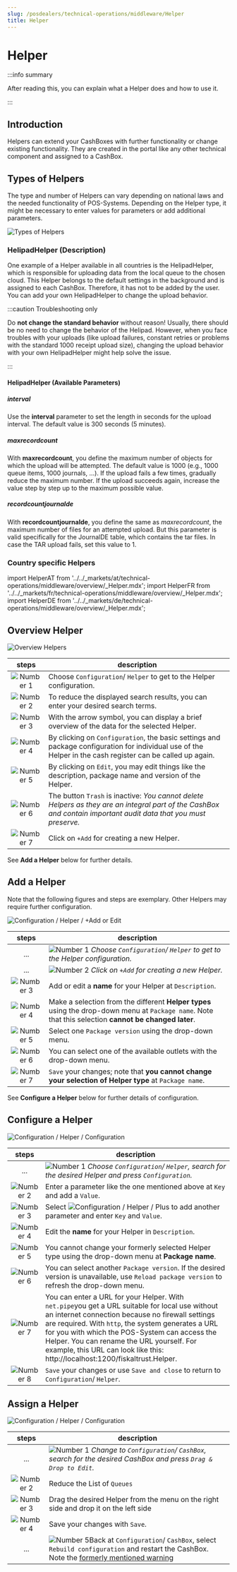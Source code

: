 ```yaml
---
slug: /posdealers/technical-operations/middleware/Helper
title: Helper
---
```

# Helper

:::info summary

After reading this, you can explain what a Helper does and how to use it.

:::

## Introduction

Helpers can extend your CashBoxes with further functionality or change existing functionality. They are created in the portal like any other technical component and assigned to a CashBox.

## Types of Helpers

The type and number of Helpers can vary depending on national laws and the needed functionality of POS-Systems.
Depending on the Helper type, it might be necessary to enter values for parameters or add additional parameters.

![Types of Helpers](images/54446-1-Types-of-Helpers.png "Types of Helpers")

### HelipadHelper (Description)

One example of a Helper available in all countries is the HelipadHelper, which is responsible for uploading data from the local queue to the chosen cloud. This Helper belongs to the default settings in the background and is assigned to each CashBox. Therefore, it has not to be added by the user. 
You can add your own HelipadHelper to change the upload behavior. 

:::caution Troubleshooting only

Do **not change the standard behavior** without reason! Usually, there should be no need to change the behavior of the Helipad. However, when you face troubles with your uploads (like upload failures, constant retries or problems with the standard 1000 receipt upload size), changing the upload behavior with your own HelipadHelper might help solve the issue.

:::

#### HelipadHelper (Available Parameters)

##### interval

Use the **interval** parameter to set the length in seconds for the upload interval. The default value is 300 seconds (5 minutes).

##### maxrecordcount

With **maxrecordcount**, you define the maximum number of objects for which the upload will be attempted. The default value is 1000 (e.g., 1000 queue items, 1000 journals, ...). 
If the upload fails a few times, gradually reduce the maximum number. If the upload succeeds again, increase the value step by step up to the maximum possible value.

##### recordcountjournalde

With **recordcountjournalde**, you define the same as _maxrecordcount_, the maximum number of files for an attempted upload. But this parameter is valid specifically for the JournalDE table, which contains the tar files.
In case the TAR upload fails, set this value to 1.

### Country specific Helpers

import HelperAT from '../../_markets/at/technical-operations/middleware/overview/_Helper.mdx';
import HelperFR from '../../_markets/fr/technical-operations/middleware/overview/_Helper.mdx';
import HelperDE from '../../_markets/de/technical-operations/middleware/overview/_Helper.mdx';

<Tabs groupId="market">

  <TabItem value="AT" label="Austria">
    <HelperAT />
  </TabItem>

  <TabItem value="FR" label="France">
    <HelperFR />
  </TabItem>

  <TabItem value="DE" label="Germany">
    <HelperDE />
  </TabItem>

</Tabs>

## Overview Helper


![Overview Helpers](images/54446-2-Overview-Helpers.png "Overview")

| steps | description                                                                                                                |
|:----------------------:|-------------------------------------------------------------------------------------------------------------------------------------|
|![Number 1](../../images/numbers/circle-1o.png) |Choose `Configuration`/ `Helper` to get to the Helper configuration.  |
|![Number 2](../../images/numbers/circle-2o.png) |To reduce the displayed search results, you can enter your desired search terms. |
|![Number 3](../../images/numbers/circle-3o.png) |With the arrow symbol, you can display a brief overview of the data for the selected Helper. |
|![Number 4](../../images/numbers/circle-4o.png) |By clicking on `Configuration`, the basic settings and package configuration for individual use of the Helper in the cash register can be called up again. |
|![Number 5](../../images/numbers/circle-5o.png) |By clicking on `Edit`, you may edit things like the description, package name and version of the Helper. |
|![Number 6](../../images/numbers/circle-6o.png) | The button `Trash` is inactive: _You cannot delete Helpers as they are an integral part of the CashBox and contain important audit data that you must preserve._ |
|![Number 7](../../images/numbers/circle-7o.png) |Click on `+Add` for creating a new Helper. |
See **Add a Helper** below for further details.

## Add a Helper

Note that the following figures and steps are exemplary. Other Helpers may require further configuration. 

![Configuration / Helper / +Add or Edit](images/54446-3-create-Helper.png "Add a Helper")

| steps | description                                                                                                                |
|:----------------------:|-------------------------------------------------------------------------------------------------------------------------------------|
|...|![Number 1](../../images/numbers/circle-1o.png) _Choose `Configuration`/ `Helper` to get to the Helper configuration._  |
|...|![Number 2](../../images/numbers/circle-2o.png) _Click on `+Add` for creating a new Helper._ |
|![Number 3](../../images/numbers/circle-3o.png) |Add or edit a **name** for your Helper at  `Description`. |
|![Number 4](../../images/numbers/circle-4o.png) |Make a selection from the different **Helper types** using the drop-down menu at `Package name`. Note that this selection **cannot be changed later**. |
|![Number 5](../../images/numbers/circle-5o.png) |Select one `Package version` using the drop-down menu.|
|![Number 6](../../images/numbers/circle-6o.png) | You can select one of the available outlets with the drop-down menu. |
|![Number 7](../../images/numbers/circle-7o.png) |`Save` your changes; note that **you cannot change your selection of Helper type** at `Package name`. |

See **Configure a Helper** below for further details of configuration.

## Configure a Helper

![Configuration / Helper / Configuration ](images/54446-5-configure-Helper.png "Configuration / Helper / Configuration")

| steps | description                                                                                                                |
|:----------------------:|-------------------------------------------------------------------------------------------------------------------------------------|
|...|![Number 1](../../images/numbers/circle-1o.png) _Choose `Configuration`/ `Helper`, search for the desired Helper and press `Configuration`._  |
|![Number 2](../../images/numbers/circle-2o.png)| Enter a parameter like the one mentioned above at `Key` and add a `Value`. |
|![Number 3](../../images/numbers/circle-3o.png)| Select ![Configuration / Helper / Plus ](images/54446-4P-configure-Helper.png "Configuration / Helper / Plus") to add another parameter and enter `Key` and `Value`. |
|![Number 4](../../images/numbers/circle-4o.png) |Edit the **name** for your Helper in  `Description`. |
|![Number 5](../../images/numbers/circle-5o.png) |You cannot change your formerly selected Helper type using the drop-down menu at **Package name**. |
|![Number 6](../../images/numbers/circle-6o.png) |You can select another `Package version`. If the desired version is unavailable, use `Reload package version` to refresh the drop-down menu.|
|![Number 7](../../images/numbers/circle-7o.png) |You can enter a URL for your Helper. With `net.pipe`you get a URL suitable for local use without an internet connection because no firewall settings are required. With `http`, the system generates a URL for you with which the POS-System can access the Helper. You can rename the URL yourself. For example, this URL can look like this: http://localhost:1200/fiskaltrust.Helper. |
|![Number 8](../../images/numbers/circle-8o.png) |`Save` your changes or use `Save and close` to return to `Configuration`/ `Helper`. |

## Assign a Helper

![Configuration / Helper / Configuration ](images/54446-6-configure-Helper.png "Configuration / Helper / Configuration")

| steps | description                                                                                                                |
|:----------------------:|-------------------------------------------------------------------------------------------------------------------------------------|
|...|![Number 1](../../images/numbers/circle-1o.png) _Change to `Configuration`/ `CashBox`, search for the desired CashBox and press `Drag & Drop to Edit`._  |
|![Number 2](../../images/numbers/circle-2o.png)| Reduce the List of `Queues` |
|![Number 3](../../images/numbers/circle-3o.png)| Drag the desired Helper from the menu on the right side and drop it on the left side  |
|![Number 4](../../images/numbers/circle-4o.png) |Save your changes with `Save`. |
|... |![Number 5](../../images/numbers/circle-5o.png)Back at `Configuration`/ `CashBox`, select `Rebuild configuration` and restart the CashBox. Note the [formerly mentioned warning](helper.md#HelipadHelper-(Description))|
